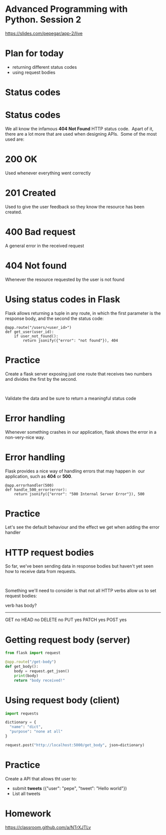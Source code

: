 Advanced Programming with Python. Session 2
===========================================

https://slides.com/pepegar/app-2/live

Plan for today
==============

-   returning different status codes
-   using request bodies

Status codes
============


Status codes
============

We all know the infamous **404** **Not Found** HTTP status code.  Apart
of it, there are a lot more that are used when designing APIs.  Some of
the most used are:

200 OK
======

Used whenever everything went correctly

201 Created
===========

Used to give the user feedback so they know the resource has been
created.

400 Bad request
===============

A general error in the received request

404 Not found
=============

Whenever the resource requested by the user is not found

Using status codes in Flask
===========================

Flask allows returning a tuple in any route, in which the first
parameter is the response body, and the second the status code:

    @app.route("/users/<user_id>")
    def get_user(user_id):
        if user_not_found():
            return jsonify({"error": "not found"}), 404

Practice
========

Create a flask server exposing just one route that receives two numbers
and divides the first by the second.

 

Validate the data and be sure to return a meaningful status code

Error handling
==============

Whenever something crashes in our application, flask shows the error in
a non-very-nice way.


Error handling
==============

Flask provides a nice way of handling errors that may happen in  our
application, such as **404** or **500**.

    @app.errorhandler(500)
    def handle_500_error(error):
        return jsonify({"error": "500 Internal Server Error"}), 500

Practice
========

Let\'s see the default behaviour and the effect we get when adding the
error handler

HTTP request bodies
===================

So far, we\'ve been sending data in response bodies but haven\'t yet
seen how to receive data from requests.

 

Something we\'ll need to consider is that not all HTTP verbs allow us to
set request bodies:

  verb     has body?
  -------- -----------
  GET      no
  HEAD     no
  DELETE   no
  PUT      yes
  PATCH    yes
  POST     yes

Getting request body (server)
=============================

```python
from flask import request

@app.route("/get-body")
def get_body():
    body = request.get_json()
    print(body)
    return "body received!"
```

Using request body (client)
===========================

```python
import requests

dictionary = {
  "name": "dict",
  "purpose": "none at all"
}

request.post("http://localhost:5000/get_body", json=dictionary)
```

Practice
========

Create a API that allows tht user to:

-   submit **tweets** ({\"user\": \"pepe\", \"tweet\": \"Hello world\"})
-   List all tweets

Homework
========

https://classroom.github.com/a/NTrXJTLv
